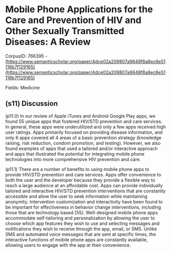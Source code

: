 # Mobile Phone Applications for the Care and Prevention of HIV and Other Sexually Transmitted Diseases: A Review

CorpusID: 766395 - [https://www.semanticscholar.org/paper/4dce02a209807a9848f8a8ec6e51116b7f129165](https://www.semanticscholar.org/paper/4dce02a209807a9848f8a8ec6e51116b7f129165)

Fields: Medicine

## (s11) Discussion
(p11.0) In our review of Apple iTunes and Android Google Play apps, we found 55 unique apps that fostered HIV/STD prevention and care services. In general, these apps were underutilized and only a few apps received high user ratings. Apps primarily focused on providing disease information, and only 6 apps covered all 4 areas of a basic prevention strategy (knowledge raising, risk reduction, condom promotion, and testing). However, we also found examples of apps that used a tailored and/or interactive approach and apps that illustrated the potential for integrating mobile phone technologies into more comprehensive HIV prevention and care.

(p11.1) There are a number of benefits to using mobile phone apps to provide HIV/STD prevention and care services. Apps offer convenience to both the user and the developer because they provide a flexible way to reach a large audience at an affordable cost. Apps can provide individually tailored and interactive HIV/STD prevention interventions that are constantly accessible and allow the user to seek information while maintaining anonymity. Intervention customization and interactivity have been found to be important for effectiveness in behavior change interventions, including those that are technology based [55]. Well-designed mobile phone apps accommodate self-tailoring and personalization by allowing the user to choose which app features they wish to use and selecting messages and notifications they wish to receive through the app, email, or SMS. Unlike SMS and automated voice messages that are sent at specific times, the interactive functions of mobile phone apps are constantly available, allowing users to engage with the app at their convenience.
